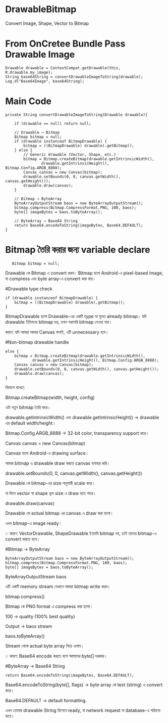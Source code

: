 # DrawableBitmap
Convert Image, Shape, Vector  to Bitmap

# From OnCretee Bundle  Pass Drawable Image 
```
Drawable drawable = ContextCompat.getDrawable(this, R.drawable.my_image);
String base64String = convertDrawableImageToString(drawable);
Log.d("Base64Image", base64String);
```




# Main Code 

```
private String convertDrawableImageToString(Drawable drawable){

    if (drawable == null) return null;
    
    // Drawable → Bitmap
    Bitmap bitmap = null;
    if (drawable instanceof BitmapDrawable) {
        bitmap = ((BitmapDrawable) drawable).getBitmap();
    } else {
        // Generic drawable (Vector, Shape, etc.)
        bitmap = Bitmap.createBitmap(drawable.getIntrinsicWidth(),
                drawable.getIntrinsicHeight(), Bitmap.Config.ARGB_8888);
        Canvas canvas = new Canvas(bitmap);
        drawable.setBounds(0, 0, canvas.getWidth(), canvas.getHeight());
        drawable.draw(canvas);
    }

    // Bitmap → ByteArray
    ByteArrayOutputStream baos = new ByteArrayOutputStream();
    bitmap.compress(Bitmap.CompressFormat.PNG, 100, baos);
    byte[] imageBytes = baos.toByteArray();

    // ByteArray → Base64 String
    return Base64.encodeToString(imageBytes, Base64.DEFAULT);
}
```



# Bitmap তৈরি করার জন্য variable declare
```
   Bitmap bitmap = null;
```

Drawable কে Bitmap এ convert করব। Bitmap হলো Android-এ pixel-based image, যা compress এবং byte array-এ convert করা যায়।


#Drawable type check

```
if (drawable instanceof BitmapDrawable) {
    bitmap = ((BitmapDrawable) drawable).getBitmap();
}
```

BitmapDrawable হলো Drawable-এর একটি type যা মূলত already bitmap। যদি drawable ইতিমধ্যে bitmap হয়, তখন সরাসরি bitmap নেওয়া যায়।

কারণ: যদি আমরা আবার Canvas বানাই, এটি unnecessary হবে।


#Non-bitmap drawable handle

```
else {
    bitmap = Bitmap.createBitmap(drawable.getIntrinsicWidth(),
            drawable.getIntrinsicHeight(), Bitmap.Config.ARGB_8888);
    Canvas canvas = new Canvas(bitmap);
    drawable.setBounds(0, 0, canvas.getWidth(), canvas.getHeight());
    drawable.draw(canvas);
}
```


বিভাগে ব্যাখ্যা:

Bitmap.createBitmap(width, height, config)

এটা নতুন bitmap তৈরি করে।

drawable.getIntrinsicWidth() এবং drawable.getIntrinsicHeight() → drawable এর default width/height।

Bitmap.Config.ARGB_8888 → 32-bit color, transparency support করে।

Canvas canvas = new Canvas(bitmap)

Canvas হলো Android-এ drawing surface।

আমরা bitmap এ drawable draw করতে canvas ব্যবহার করি।

drawable.setBounds(0, 0, canvas.getWidth(), canvas.getHeight())

Drawable কে bitmap-এর size অনুযায়ী scale করে।

না দিলে vector বা shape ভুল size এ draw হতে পারে।

drawable.draw(canvas)

Drawable কে actual bitmap এর canvas এ draw করা হলো।

এখন bitmap-এ image ready।

💡 কারণ: VectorDrawable, ShapeDrawable ইত্যাদি bitmap নয়, তাই তাদের bitmap-এ convert করতে হবে।



#Bitmap → ByteArray



```
ByteArrayOutputStream baos = new ByteArrayOutputStream();
bitmap.compress(Bitmap.CompressFormat.PNG, 100, baos);
byte[] imageBytes = baos.toByteArray();
```
ByteArrayOutputStream baos

এটি একটি memory stream যেখানে আমরা bitmap write করব।

bitmap.compress()

Bitmap কে PNG format এ compress করা হলো।

100 → quality (100% best quality)

Output → baos stream

baos.toByteArray()

Stream থেকে actual byte array নিয়ে এলাম।

💡 কারণ: Base64 encode করতে হলে আমাদের byte[] দরকার।



#ByteArray → Base64 String
```
return Base64.encodeToString(imageBytes, Base64.DEFAULT);
```

Base64.encodeToString(byte[], flags) → byte array কে text (string) এ convert করে।

Base64.DEFAULT → default formatting.

এখন তোমার drawable String হিসেবে ready, যা network request বা database-এ পাঠানো যাবে।




























